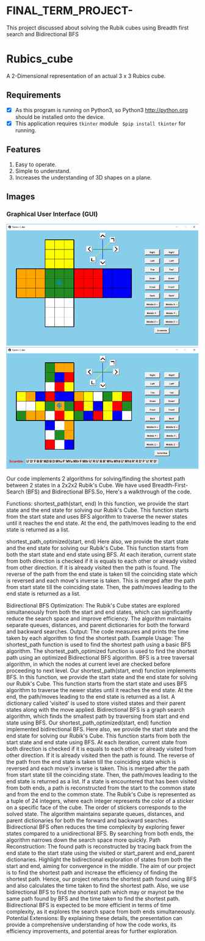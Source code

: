 # FINAL_TERM_PROJECT-
This project discussed about solving the Rubik cubes using Breadth first search and Bidirectional BFS
# Rubics_cube
A 2-Dimensional representation of an actual 3 x 3 Rubics cube.

## Requirements
  - [x] As this program is running on Python3, so Python3 http://python.org should be installed onto the device.
  - [x] This application requires `tkinter` module ` $pip install tkinter` for running.
  
## Features
  1. Easy to operate.
  2. Simple to understand.
  3. Increases the understanding of 3D shapes on a plane.
  
## Images
  ### Graphical User Interface (GUI)
  ![GAME INTERFACE](https://github.com/rajdeep099/Rubics_cube/blob/main/normal.PNG)
  ![GAME INTERFACE](https://github.com/rajdeep099/Rubics_cube/blob/main/scramble.PNG)
  
Our code implements 2 algorithms for solving/finding the shortest path between 2 states in a 2x2x2 Rubik's Cube. We have used Breadth-First-Search (BFS) and Bidirectional BFS.So, Here's a walkthrough of the code.

Functions:
shortest_path(start, end)
In this function, we provide the start state and the end state for solving our Rubik's Cube. This function starts from the start state and uses BFS algorithm to traverse the newer states until it reaches the end state. At the end, the path/moves leading to the end state is returned as a list.

shortest_path_optimized(start, end)
Here also, we provide the start state and the end state for solving our Rubik's Cube. This function starts from both the start state and end state using BFS. At each iteration, current state from both direction is checked if it is equals to each other or already visited from other direction. If it is already visited then the path is found. The reverse of the path from the end state is taken till the coinciding state which is reversed and each move's inverse is taken. This is merged after the path from start state till the coinciding state. Then, the path/moves leading to the end state is returned as a list.


Bidirectional BFS Optimization:
The Rubik's Cube states are explored simultaneously from both the start and end states, which can significantly reduce the search space and improve efficiency.
The algorithm maintains separate queues, distances, and parent dictionaries for both the forward and backward searches.
Output:
The code measures and prints the time taken by each algorithm to find the shortest path.
Example Usage:
The shortest_path function is used to find the shortest path using a basic BFS algorithm.
The shortest_path_optimized function is used to find the shortest path using an optimized Bidirectional BFS algorithm.
BFS is a tree traversal algorithm, in which the nodes at current level are checked before proceeding to next level. Our shortest_path(start, end) function implements BFS. In this function, we provide the start state and the end state for solving our Rubik's Cube. This function starts from the start state and uses BFS algorithm to traverse the newer states until it reaches the end state. At the end, the path/moves leading to the end state is returned as a list.
A dictionary called 'visited' is used to store visited states and their parent states along with the move applied.
Bidirectional BFS is a graph search algorithm, which finds the smallest path by traversing from start and end state using BFS. Our shortest_path_optimized(start, end) function implemented bidirectional BFS. Here also, we provide the start state and the end state for solving our Rubik's Cube. This function starts from both the start state and end state using BFS. At each iteration, current state from both direction is checked if it is equals to each other or already visited from other direction. If it is already visited then the path is found. The reverse of the path from the end state is taken till the coinciding state which is reversed and each move's inverse is taken. This is merged after the path from start state till the coinciding state. Then, the path/moves leading to the end state is returned as a list. If a state is encountered that has been visited from both ends, a path is reconstructed from the start to the common state and from the end to the common state.
The Rubik's Cube is represented as a tuple of 24 integers, where each integer represents the color of a sticker on a specific face of the cube. The order of stickers corresponds to the solved state. The algorithm maintains separate queues, distances, and parent dictionaries for both the forward and backward searches.
Bidirectional BFS often reduces the time complexity by exploring fewer states compared to a unidirectional BFS.
By searching from both ends, the algorithm narrows down the search space more quickly.
Path Reconstruction:
The found path is reconstructed by tracing back from the end state to the start state using the visited or start_parent and end_parent dictionaries.
Highlight the bidirectional exploration of states from both the start and end, aiming for convergence in the middle.
The aim of our project is to find the shortest path and increase the efficiency of finding the shortest path. Hence, our project returns the shortest path found using BFS and also calculates the time taken to find the shortest path. Also, we use bidirectional BFS to find the shortest path which may or maynot be the same path found by BFS and the time taken to find the shortest path. 
Bidirectional BFS is expected to be more efficient in terms of time complexity, as it explores the search space from both ends simultaneously.
Potential Extensions:
By explaining these details, the presentation can provide a comprehensive understanding of how the code works, its efficiency improvements, and potential areas for further exploration.


